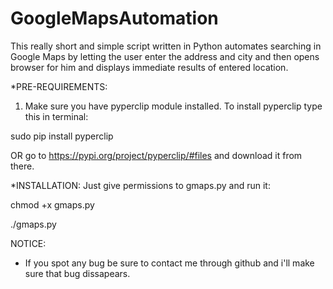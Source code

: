 # GoogleMapsAutomation
This really short and simple script written in Python automates searching in Google Maps by letting the user enter the address and city and then opens browser for him and displays immediate results of entered location.


*PRE-REQUIREMENTS:

1. Make sure you have pyperclip module installed.
To install pyperclip type this in terminal:

sudo pip install pyperclip

OR go to https://pypi.org/project/pyperclip/#files and download it from there.


*INSTALLATION:
Just give permissions to gmaps.py and run it:

chmod +x gmaps.py

./gmaps.py


NOTICE:
- If you spot any bug be sure to contact me through github and i'll make sure that bug dissapears.
